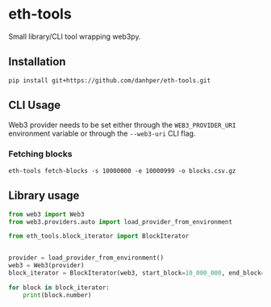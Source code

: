 # eth-tools

Small library/CLI tool wrapping web3py.

## Installation

```
pip install git+https://github.com/danhper/eth-tools.git
```

## CLI Usage

Web3 provider needs to be set either through the `WEB3_PROVIDER_URI` environment
variable or through the `--web3-uri` CLI flag.

### Fetching blocks

```
eth-tools fetch-blocks -s 10000000 -e 10000999 -o blocks.csv.gz
```

## Library usage

```python
from web3 import Web3
from web3.providers.auto import load_provider_from_environment

from eth_tools.block_iterator import BlockIterator


provider = load_provider_from_environment()
web3 = Web3(provider)
block_iterator = BlockIterator(web3, start_block=10_000_000, end_block=10_000_999)

for block in block_iterator:
    print(block.number)
```
